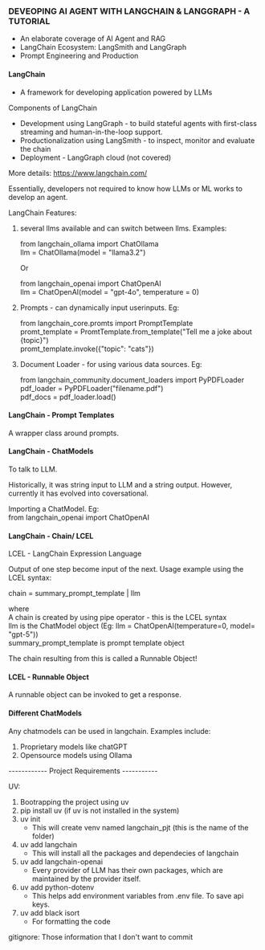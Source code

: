 ### DEVEOPING AI AGENT WITH LANGCHAIN & LANGGRAPH - A TUTORIAL 
- An elaborate coverage of AI Agent and RAG 
- LangChain Ecosystem: LangSmith and LangGraph 
- Prompt Engineering and Production 

#### LangChain

- A framework for developing application powered by LLMs 

Components of LangChain 
- Development using LangGraph - to build stateful agents with first-class streaming and human-in-the-loop support. 
- Productionalization using LangSmith - to inspect, monitor and evaluate the chain 
- Deployment - LangGraph cloud (not covered)

More details: https://www.langchain.com/

Essentially, developers not required to know how LLMs or ML works to develop an agent. 

LangChain Features: 
1. several llms available and can switch between llms. Examples: 
    
    from langchain_ollama import ChatOllama <br>
    llm = ChatOllama(model = "llama3.2")

    Or

    from langchain_openai import ChatOpenAI <br>
    llm = ChatOpenAI(model = "gpt-4o", temperature = 0)

2. Prompts - can dynamically input userinputs. Eg: 

    from langchain_core.promts import PromptTemplate<br>
    promt_template = PromtTemplate.from_template("Tell me a joke about {topic}")<br>
    promt_template.invoke({"topic": "cats"})

3. Document Loader - for using various data sources. Eg: 

    from langchain_community.document_loaders import PyPDFLoader <br>
    pdf_loader = PyPDFLoader("filename.pdf")<br>
    pdf_docs = pdf_loader.load()

#### LangChain - Prompt Templates 

A wrapper class around prompts. 

#### LangChain - ChatModels 

To talk to LLM. 

Historically, it was string input to LLM and a string output. However, currently it has evolved into coversational. 

Importing a ChatModel. Eg: <br>
from langchain_openai import ChatOpenAI


#### LangChain - Chain/ LCEL 

LCEL - LangChain Expression Language 

Output of one step become input of the next. Usage example using the LCEL syntax: <br>

chain = summary_prompt_template | llm

where <br>
A chain is created by using pipe operator - this is the LCEL syntax<br>
llm is the ChatModel object (Eg: llm = ChatOpenAI(temperature=0, model= "gpt-5")) <br>
summary_prompt_template is prompt template object

The chain resulting from this is called a Runnable Object! 

#### LCEL - Runnable Object 

A runnable object can be invoked to get a response. 

#### Different ChatModels 

Any chatmodels can be used in langchain. Examples include: 

1. Proprietary models like chatGPT 
2. Opensource models using Ollama 



------------ Project Requirements -----------

UV: 
1. Bootrapping the project using uv 
2. pip install uv (if uv is not installed in the system)
3. uv init 
    - This will create venv named langchain_pjt (this is the name of the folder)
4. uv add langchain
    - This will install all the packages and dependecies of langchain
5. uv add langchain-openai
    - Every provider of LLM has their own packages, which are maintained by the provider itself. 
6. uv add python-dotenv
    - This helps add environment variables from .env file. To save api keys. 
7. uv add black isort 
    - For formatting the code

gitignore: 
Those information that I don't want to commit 
